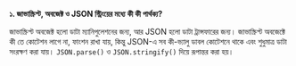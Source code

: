 **১. জাভাস্ক্রিপ্ট, অবজেক্ট ও JSON স্ট্রিংয়ের মধ্যে কী কী পার্থক্য?**


জাভাস্ক্রিপ্ট অবজেক্ট হলো ডাটা ম্যানিপুলেশনের জন্য, আর JSON হলো ডাটা ট্রান্সফারের জন্য। জাভাস্ক্রিপ্ট অবজেক্টে কী তে কোটেশন লাগে না, ফাংশন রাখা যায়, কিন্তু JSON-এ সব কী-ভ্যালু ডাবল কোটেশনে থাকে এবং শুধুমাত্র ডাটা সংরক্ষণ করা যায়। `JSON.parse()` ও `JSON.stringify()` দিয়ে রূপান্তর করা হয়।